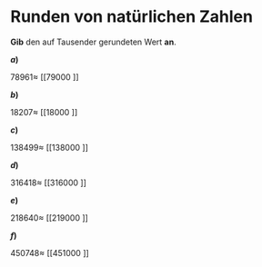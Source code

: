 <!--
version:  0.0.1

language: de

@style
input {
    text-align: center;
}

.flex-container {
    display: flex;
    flex-wrap: wrap;
    align-items: stretch;
    gap: 20px;
}

.flex-child {
    flex: 1;
    min-width: 350px;
    margin-right: 20px;
}

@media (max-width: 400px) {
    .flex-child {
        flex: 100%;
        margin-right: 0;
    }
}
@end

formula: \carry   \textcolor{red}{\scriptsize #1}
formula: \digit   \rlap{\carry{#1}}\phantom{#2}#2
formula: \permil  \text{‰}

import: https://raw.githubusercontent.com/LiaTemplates/Tikz-Jax/main/README.md

script: https://cdn.jsdelivr.net/gh/LiaTemplates/Tikz-Jax@main/dist/index.js


tags: Runden, sehr leicht, sehr niedrig, Angeben

comment: Runde eine natürliche Zahl.

author: Martin Lommatzsch

-->




# Runden von natürlichen Zahlen

**Gib** den auf Tausender gerundeten Wert **an**.


<section class="flex-container">

<div class="flex-child">

__$a)\;\;$__

$78961 \approx$ [[79000    ]]

</div>



<div class="flex-child">

__$b)\;\;$__

$18207 \approx$ [[18000    ]]

</div>




<div class="flex-child">

__$c)\;\;$__

$138499 \approx$ [[138000    ]]

</div>




<div class="flex-child">

__$d)\;\;$__

$316418 \approx$ [[316000    ]]

</div>




<div class="flex-child">

__$e)\;\;$__

$218640 \approx$ [[219000    ]]

</div>



<div class="flex-child">

__$f)\;\;$__

$450748 \approx$ [[451000    ]]

</div>


</section>